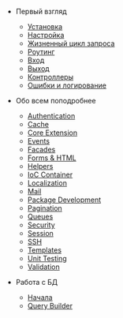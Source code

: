 * Первый взгляд
  * [Установка](/docs/installation)
  * [Настройка](/docs/configuration)
  * [Жизненный цикл запроса](/docs/lifecycle)
  * [Роутинг](/docs/routing)
  * [Вход](/docs/requests)
  * [Выход](/docs/responses)
  * [Контроллеры](/docs/controllers)
  * [Ошибки и логирование](/docs/errors)

* Обо всем поподробнее
  * [Authentication](/docs/security)
  * [Cache](/docs/cache)
  * [Core Extension](/docs/extending)
  * [Events](/docs/events)
  * [Facades](/docs/facades)
  * [Forms & HTML](/docs/html)
  * [Helpers](/docs/helpers)
  * [IoC Container](/docs/ioc)
  * [Localization](/docs/localization)
  * [Mail](/docs/mail)
  * [Package Development](/docs/packages)
  * [Pagination](/docs/pagination)
  * [Queues](/docs/queues)
  * [Security](/docs/security)
  * [Session](/docs/session)
  * [SSH](/docs/ssh)
  * [Templates](/docs/templates)
  * [Unit Testing](/docs/testing)
  * [Validation](/docs/validation)

* Работа с БД
  * [Начала](/docs/database)
  * [Query Builder](/docs/queries)
  